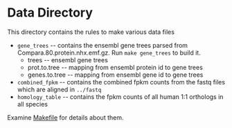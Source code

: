Data Directory
==============

This directory contains the rules to make various data files

+ `gene_trees` -- contains the ensembl gene trees parsed from
   Compara.80.protein.nhx.emf.gz. Run `make gene_trees` to build it.
    -  trees -- ensembl gene trees
    -  prot.to.tree -- mapping from ensembl protein id to gene trees
    -  genes.to.tree -- mapping from ensembl gene id to gene trees
+ `combined_fpkm` -- contains the combined fpkm counts from the fastq
   files which are aligned in `../fastq`
+ `homology_table` -- contains the fpkm counts of all human 1:1
   orthologs in all species

Examine [Makefile](Makefile) for details about them.
